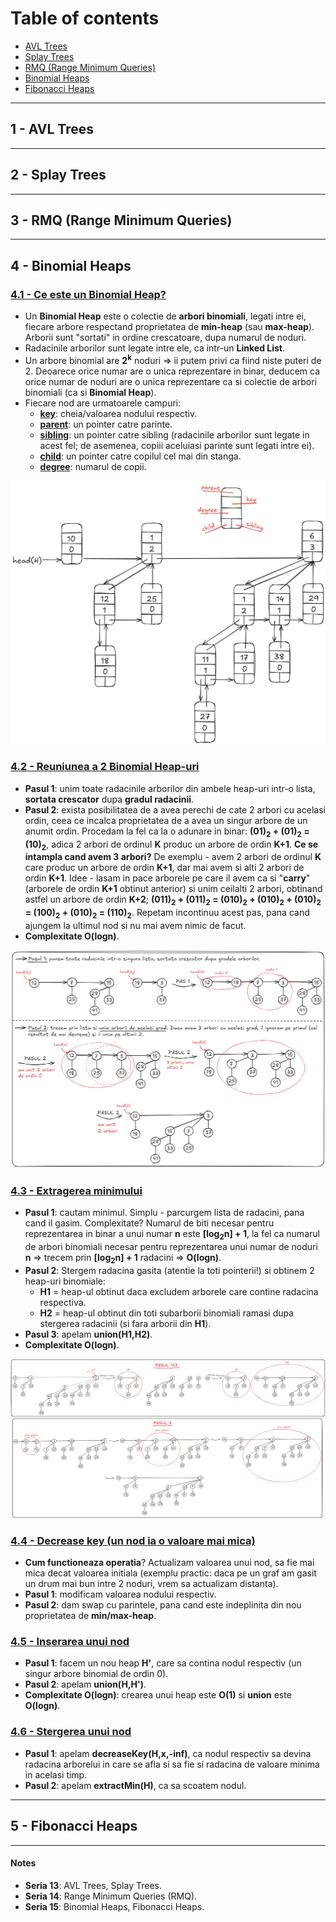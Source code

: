 # Table of contents
- [AVL Trees](#1---avl-trees)
- [Splay Trees](#2---splay-trees)
- [RMQ (Range Minimum Queries)](#3---rmq-range-minimum-queries)
- [Binomial Heaps](#4---binomial-heaps)
- [Fibonacci Heaps](#5---fibonacci-heaps)

---

## 1 - AVL Trees 

---

## 2 - Splay Trees 

---

## 3 - RMQ (Range Minimum Queries)

---

## 4 - Binomial Heaps 

### <ins>4.1 - Ce este un Binomial Heap?</ins>
- Un <b>Binomial Heap</b> este o colectie de <b>arbori binomiali</b>, legati intre ei, fiecare arbore respectand proprietatea de <b>min-heap</b> (sau <b>max-heap</b>). Arborii sunt "sortati" in ordine crescatoare, dupa numarul de noduri.
- Radacinile arborilor sunt legate intre ele, ca intr-un <b>Linked List</b>.
- Un arbore binomial are <b>2<sup>k</sup></b> noduri => ii putem privi ca fiind niste puteri de 2. Deoarece orice numar are o unica reprezentare in binar, deducem ca orice numar de noduri are o unica reprezentare ca si colectie de arbori binomiali (ca si <b>Binomial Heap</b>).
- Fiecare nod are urmatoarele campuri:
    - <ins><b>key</ins></b>: cheia/valoarea nodului respectiv.
    - <ins><b>parent</ins></b>: un pointer catre parinte.
    - <ins><b>sibling</ins></b>: un pointer catre sibling (radacinile arborilor sunt legate in acest fel; de asemenea, copiii aceluiasi parinte sunt legati intre ei).
    - <ins><b>child</ins></b>: un pointer catre copilul cel mai din stanga.
    - <ins><b>degree</ins></b>: numarul de copii.

![Image](images/binomial-heap/structure.png)

### <ins>4.2 - Reuniunea a 2 Binomial Heap-uri</ins>
- <b>Pasul 1</b>: unim toate radacinile arborilor din ambele heap-uri intr-o lista, <b>sortata crescator</b> dupa <b>gradul radacinii</b>.
- <b>Pasul 2</b>: exista posibilitatea de a avea perechi de cate 2 arbori cu acelasi ordin, ceea ce incalca proprietatea de a avea un singur arbore de un anumit ordin. Procedam la fel ca la o adunare in binar: <b>(01)<sub>2</sub> + (01)<sub>2</sub> = (10)<sub>2</sub></b>, adica 2 arbori de ordinul <b>K</b> produc un arbore de ordin <b>K+1</b>. <b>Ce se intampla cand avem 3 arbori?</b> De exemplu - avem 2 arbori de ordinul <b>K</b> care produc un arbore de ordin <b>K+1</b>, dar mai avem si alti 2 arbori de ordin <b>K+1</b>. Idee - lasam in pace arborele pe care il avem ca si "<b>carry</b>" (arborele de ordin <b>K+1</b> obtinut anterior) si unim ceilalti 2 arbori, obtinand astfel un arbore de ordin <b>K+2</b>;  <b>(011)<sub>2</sub> + (011)<sub>2</sub> = (010)<sub>2</sub> + (010)<sub>2</sub> + (010)<sub>2</sub> = (100)<sub>2</sub> + (010)<sub>2</sub> = (110)<sub>2</sub></b>. Repetam incontinuu acest pas, pana cand ajungem la ultimul nod si nu mai avem nimic de facut.
- <b>Complexitate O(logn)</b>.

![Image](images/binomial-heap/union.png)

### <ins>4.3 - Extragerea minimului</ins>
- <b>Pasul 1</b>: cautam minimul. Simplu - parcurgem lista de radacini, pana cand il gasim. Complexitate? Numarul de biti necesar pentru reprezentarea in binar a unui numar <b>n</b> este <b>[log<sub>2</sub>n] + 1</b>, la fel ca numarul de arbori binomiali necesar pentru reprezentarea unui numar de noduri <b>n</b> => trecem prin <b>[log<sub>2</sub>n] + 1</b> radacini => <b>O(logn)</b>.
- <b>Pasul 2</b>: Stergem radacina gasita (atentie la toti pointerii!) si obtinem 2 heap-uri binomiale:
    - <b>H1</b> = heap-ul obtinut daca excludem arborele care contine radacina respectiva.
    - <b>H2</b> = heap-ul obtinut din toti subarborii binomiali ramasi dupa stergerea radacinii (si fara arborii din <b>H1</b>).
- <b>Pasul 3</b>: apelam <b>union(H1,H2)</b>.
- <b>Complexitate O(logn)</b>.

![Image](images/binomial-heap/extract-min.png)

### <ins>4.4 - Decrease key (un nod ia o valoare mai mica)
- <b>Cum functioneaza operatia</b>? Actualizam valoarea unui nod, sa fie mai mica decat valoarea initiala (exemplu practic: daca pe un graf am gasit un drum mai bun intre 2 noduri, vrem sa actualizam distanta).
- <b>Pasul 1</b>: modificam valoarea nodului respectiv.
- <b>Pasul 2</b>: dam swap cu parintele, pana cand este indeplinita din nou proprietatea de <b>min/max-heap</b>.

### <ins>4.5 - Inserarea unui nod</ins>
- <b>Pasul 1</b>: facem un nou heap <b>H'</b>, care sa contina nodul respectiv (un singur arbore binomial de ordin 0).
- <B>Pasul 2</b>: apelam <b>union(H,H')</b>. 
- <b>Complexitate O(logn)</b>: crearea unui heap este <b>O(1)</b> si <b>union</b> este <b>O(logn)</b>.

### <ins>4.6 - Stergerea unui nod</ins>
- <b>Pasul 1</b>: apelam <b>decreaseKey(H,x,-inf)</b>, ca nodul respectiv sa devina radacina arborelui in care se afla si sa fie si radacina de valoare minima in acelasi timp.
- <b>Pasul 2</b>: apelam <b>extractMin(H)</b>, ca sa scoatem nodul.

---

## 5 - Fibonacci Heaps 

---

#### Notes 
- <b>Seria 13</b>: AVL Trees, Splay Trees.
- <b>Seria 14</b>: Range Minimum Queries (RMQ).
- <b>Seria 15</b>: Binomial Heaps, Fibonacci Heaps.